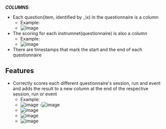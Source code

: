 ***COLUMNS***:
 - Each question(item, identified by _ix) in the questionnaire is a column
     - Example:
     - ![image](https://user-images.githubusercontent.com/58539319/121746371-ca8bc580-cad3-11eb-86f8-dc688842ea43.png)
 - The scoring for each instrumnet(questionnaire) is also a column
   - Example:
   - ![image](https://user-images.githubusercontent.com/58539319/121746547-0a52ad00-cad4-11eb-9b3d-5a6dc1e23234.png)
 - There are timestamps that mark the start and the end of each questionnaire
 
 
 
 ## Features
  - Correctly scores each different questionnaire's session, run and event and adds the result to a new column at the end of the respective session, run or event
       - Example:
       - ![image](https://user-images.githubusercontent.com/58539319/121746721-4c7bee80-cad4-11eb-8211-02860be983df.png)
       -![image](https://user-images.githubusercontent.com/58539319/121747963-2eaf8900-cad6-11eb-8c31-2c848c11f6d4.png)
       - ![image](https://user-images.githubusercontent.com/58539319/121748023-4d158480-cad6-11eb-945d-6a1f9f675e94.png)
       - ![image](https://user-images.githubusercontent.com/58539319/121748330-c3b28200-cad6-11eb-90bc-952ec58daf08.png)
       - ![image](https://user-images.githubusercontent.com/58539319/121748403-dcbb3300-cad6-11eb-8fd0-a3c65b09cfcf.png)

